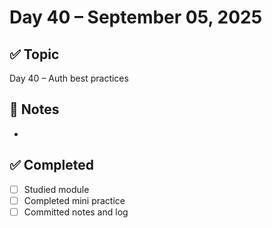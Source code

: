 # Day 40 – September 05, 2025

## ✅ Topic
Day 40 – Auth best practices

## 📝 Notes
- 

## ✅ Completed
- [ ] Studied module
- [ ] Completed mini practice
- [ ] Committed notes and log
